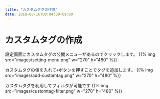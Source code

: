 ```yaml
---
title: "カスタムタグの作成"
date: 2018-08-16T00:04:00+09:00
---
```


# カスタムタグの作成
設定画面にカスタムタグの公開メニューがあるのでクリックします。
{{% img src="images/setting-menu.png" w="270" h="480" %}}

カスタムタグの値を入れて`+`ボタンを押すことでタグを追加します。
{{% img src="images/add-customtag.png" w="270" h="480" %}}

カスタムタグを利用してフィルタが可能です
{{% img src="images/customtag-filter.png" w="270" h="480" %}}
